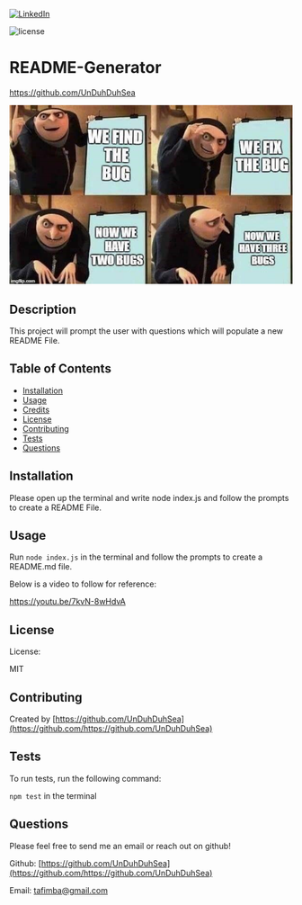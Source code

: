 [![LinkedIn][linkedin-shield]][linkedin-url]

![license](https://img.shields.io/badge/license-MIT-blue)

# README-Generator

https://github.com/UnDuhDuhSea

![DeveloperMeme](/imgs/developer_meme.jpg)

## Description

This project will prompt the user with questions which will populate a new README File.

## Table of Contents

- [Installation](#installation)
- [Usage](#usage)
- [Credits](#credits)
- [License](#license)
- [Contributing](#contributing)
- [Tests](#tests)
- [Questions](#questions)

## Installation

Please open up the terminal and write node index.js and follow the prompts to create a README File.

## Usage

Run `node index.js` in the terminal and follow the prompts to create a README.md file.

Below is a video to follow for reference:

https://youtu.be/7kvN-8wHdvA

## License

License:

MIT

## Contributing

Created by [https://github.com/UnDuhDuhSea](https://github.com/https://github.com/UnDuhDuhSea)

## Tests

To run tests, run the following command:

`npm test` in the terminal

## Questions

Please feel free to send me an email or reach out on github!

Github: [https://github.com/UnDuhDuhSea](https://github.com/https://github.com/UnDuhDuhSea)

Email: [tafimba@gmail.com](https://github.com/tafimba@gmail.com)

<!-- MARKDOWN LINKS & IMAGES -->

[linkedin-shield]: https://img.shields.io/badge/-LinkedIn-black.svg?style=for-the-badge&logo=linkedin&colorB=555
[linkedin-url]: www.linkedin.com/in/tyler-abegg
